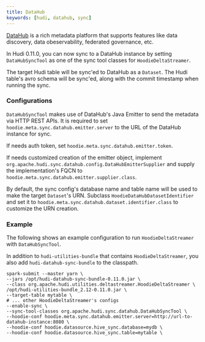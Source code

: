 ```yaml
---
title: DataHub
keywords: [hudi, datahub, sync]
---
```


[DataHub](https://datahubproject.io/) is a rich metadata platform that supports features like data discovery, data
obeservability, federated governance, etc.

In Hudi 0.11.0, you can now sync to a DataHub instance by setting `DataHubSyncTool` as one of the sync tool classes
for `HoodieDeltaStreamer`.

The target Hudi table will be sync'ed to DataHub as a `Dataset`. The Hudi table's avro schema will be sync'ed, along
with the commit timestamp when running the sync.

### Configurations

`DataHubSyncTool` makes use of DataHub's Java Emitter to send the metadata via HTTP REST APIs. It is required to
set `hoodie.meta.sync.datahub.emitter.server` to the URL of the DataHub instance for sync.

If needs auth token, set `hoodie.meta.sync.datahub.emitter.token`.

If needs customized creation of the emitter object,
implement `org.apache.hudi.sync.datahub.config.DataHubEmitterSupplier` and supply the implementation's FQCN
to `hoodie.meta.sync.datahub.emitter.supplier.class`.

By default, the sync config's database name and table name will be used to make the target `Dataset`'s URN.
Subclass `HoodieDataHubDatasetIdentifier` and set it to `hoodie.meta.sync.datahub.dataset.identifier.class` to customize
the URN creation.

### Example

The following shows an example configuration to run `HoodieDeltaStreamer` with `DataHubSyncTool`.

In addition to `hudi-utilities-bundle` that contains `HoodieDeltaStreamer`, you also add `hudi-datahub-sync-bundle` to
the classpath.

```shell
spark-submit --master yarn \
--jars /opt/hudi-datahub-sync-bundle-0.11.0.jar \
--class org.apache.hudi.utilities.deltastreamer.HoodieDeltaStreamer \
/opt/hudi-utilities-bundle_2.12-0.11.0.jar \
--target-table mytable \
# ... other HoodieDeltaStreamer's configs
--enable-sync \
--sync-tool-classes org.apache.hudi.sync.datahub.DataHubSyncTool \
--hoodie-conf hoodie.meta.sync.datahub.emitter.server=http://url-to-datahub-instance:8080 \
--hoodie-conf hoodie.datasource.hive_sync.database=mydb \
--hoodie-conf hoodie.datasource.hive_sync.table=mytable \
```
